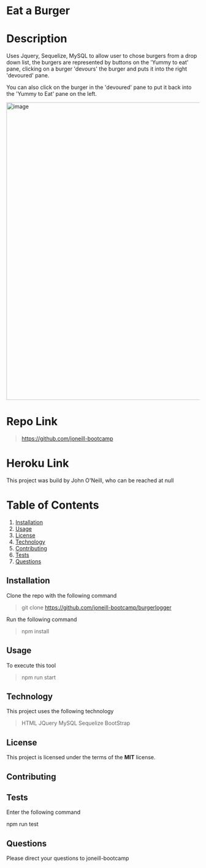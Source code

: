 # Eat a Burger

# Description

Uses Jquery, Sequelize, MySQL to allow user to chose burgers from a drop down list, the burgers are represented by buttons on the 'Yummy to eat' pane, clicking on a burger 'devours' the burger and puts it into the right 'devoured' pane.

You can also click on the burger in the 'devoured' pane to put it back into the 'Yummy to Eat' pane on the left.

<img width="775" alt="image" src="https://user-images.githubusercontent.com/59762660/81498858-a119cc80-930a-11ea-9479-9c7a884128bf.png">

# Repo Link

> https://github.com/joneill-bootcamp

# Heroku Link

This project was build by John O'Neill, who can be reached at null

# Table of Contents

1. [Installation](##Installation)
2. [Usage](##Usage)
3. [License](##License)
4. [Technology](##Technology)
5. [Contributing](##Contributing)
6. [Tests](##Tests)
7. [Questions](##Questions)

## Installation

Clone the repo with the following command

> git clone https://github.com/joneill-bootcamp/burgerlogger

Run the following command

> npm install

## Usage

To execute this tool

> npm run start

## Technology

This project uses the following technology

> HTML
> JQuery
> MySQL
> Sequelize
> BootStrap

## License

This project is licensed under the terms of the **MIT** license.

## Contributing

## Tests

Enter the following command

npm run test

## Questions

Please direct your questions to joneill-bootcamp
